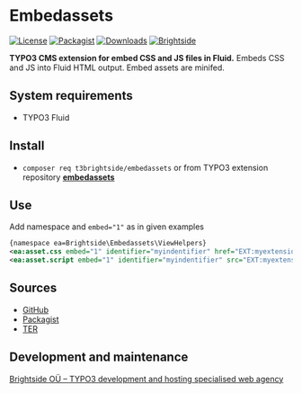 # Embedassets
[![License](https://poser.pugx.org/t3brightside/embedassets/license)](LICENSE.txt)
[![Packagist](https://img.shields.io/packagist/v/t3brightside/embedassets.svg?style=flat)](https://packagist.org/packages/t3brightside/embedassets)
[![Downloads](https://poser.pugx.org/t3brightside/embedassets/downloads)](https://packagist.org/packages/t3brightside/embedassets)
[![Brightside](https://img.shields.io/badge/by-t3brightside.com-orange.svg?style=flat)](https://t3brightside.com)

**TYPO3 CMS extension for embed CSS and JS files in Fluid.**
Embeds CSS and JS into Fluid HTML output. Embed assets are minifed.

## System requirements

- TYPO3 Fluid

## Install

- `composer req t3brightside/embedassets` or from TYPO3 extension repository **[embedassets](https://extensions.typo3.org/extension/embedassets/)**

## Use

Add namespace and `embed="1"` as in given examples
```xml
{namespace ea=Brightside\Embedassets\ViewHelpers}
<ea:asset.css embed="1" identifier="myindentifier" href="EXT:myextension/Resources/Public/Css/myfile.css" />
<ea:asset.script embed="1" identifier="myindentifier" src="EXT:myextension/Resources/Public/JavaScript/myfile.js" />
```

## Sources

- [GitHub](https://github.com/t3brightside/embedassets)
- [Packagist](https://packagist.org/packages/t3brightside/embedassets)
- [TER](https://extensions.typo3.org/extension/embedassets/)

## Development and maintenance

[Brightside OÜ – TYPO3 development and hosting specialised web agency](https://t3brightside.com/)
